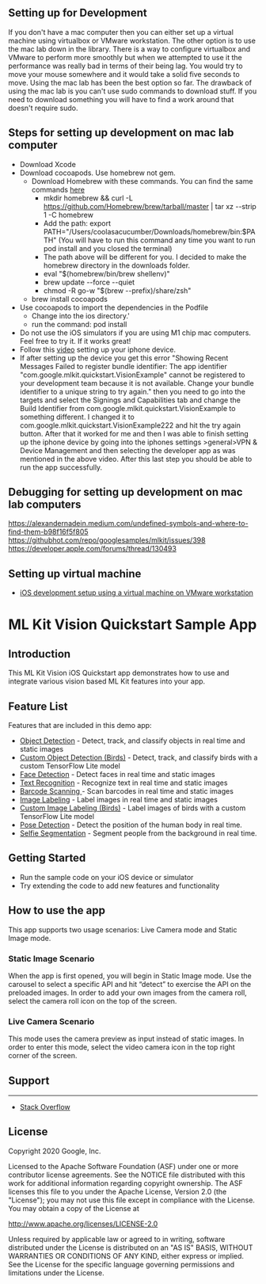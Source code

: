 ## Setting up for Development 
If you don't have a mac computer then you can either set up a virtual machine using virtualbox or VMware workstation. The other option is to use the mac lab down in the library. There is a way to configure virtualbox and VMware to perform more smoothly but when we attempted to use it the performance was really bad in terms of their being lag. You would try to move your mouse somewhere and it would take a solid five seconds to move. Using the mac lab has been the best option so far. The drawback of using the mac lab is you can't use sudo commands to download stuff. If you need to download something you will have to find a work around that doesn't require sudo. 

## Steps for setting up development on mac lab computer
* Download Xcode
* Download cocoapods. Use homebrew not gem.
  * Download Homebrew with these commands. You can find the same commands [here](https://docs.brew.sh/Installation#untar-anywhere)
    * mkdir homebrew && curl -L https://github.com/Homebrew/brew/tarball/master | tar xz --strip 1 -C homebrew
    * Add the path: export PATH="/Users/coolasacucumber/Downloads/homebrew/bin:$PATH" (You will have to run this command any time you want to run pod install and you closed the terminal)
    * The path above will be different for you. I decided to make the homebrew directory in the downloads folder. 
    * eval "$(homebrew/bin/brew shellenv)"
    * brew update --force --quiet
    * chmod -R go-w "$(brew --prefix)/share/zsh"
  * brew install cocoapods
* Use cocoapods to import the dependencies in the Podfile
  * Change into the ios directory.'
  * run the command: pod install
* Do not use the iOS simulators if you are using M1 chip mac computers. Feel free to try it. If it works great!
* Follow this [video](https://www.youtube.com/watch?v=bqh6YaMxgbE) setting up your iphone device. 
* If after setting up the device you get this error "Showing Recent Messages Failed to register bundle identifier: The app identifier "com.google.mlkit.quickstart.VisionExample" cannot be registered to your development team because it is not available. Change your bundle identifier to a unique string to try again." then you need to go into the targets and select the Signings and Capabilities tab and change the Build Identifier from com.google.mlkit.quickstart.VisionExample to something different. I changed it to com.google.mlkit.quickstart.VisionExample222 and hit the try again button. After that it worked for me and then I was able to finish setting up the iphone device by going into the iphones settings >general>VPN & Device Management and then selecting the developer app as was mentioned in the above video. After this last step you should be able to run the app successfully.

## Debugging for setting up development on mac lab computers
https://alexandernadein.medium.com/undefined-symbols-and-where-to-find-them-b98f16f5f805
https://githubhot.com/repo/googlesamples/mlkit/issues/398
https://developer.apple.com/forums/thread/130493

## Setting up virtual machine
* [iOS development setup using a virtual machine on VMware workstation](https://www.youtube.com/watch?v=-5FpROxjHsw)

# ML Kit Vision Quickstart Sample App

## Introduction

This ML Kit Vision iOS Quickstart app demonstrates how to use and integrate various vision based ML Kit features into your app.

## Feature List

Features that are included in this demo app:
* [Object Detection](https://developers.google.com/ml-kit/vision/object-detection/ios) - Detect, track, and classify objects in real time and static images
* [Custom Object Detection (Birds)](https://developers.google.com/ml-kit/vision/object-detection/custom-models/ios) - Detect, track, and classify birds with a custom TensorFlow Lite model
* [Face Detection](https://developers.google.com/ml-kit/vision/face-detection/ios) - Detect faces in real time and static images
* [Text Recognition](https://developers.google.com/ml-kit/vision/text-recognition/v2/ios) - Recognize text in real time and static images
* [Barcode Scanning ](https://developers.google.com/ml-kit/vision/barcode-scanning/ios)- Scan barcodes in real time and static images
* [Image Labeling](https://developers.google.com/ml-kit/vision/image-labeling/ios) - Label images in real time and static images
* [Custom Image Labeling (Birds)](https://developers.google.com/ml-kit/vision/image-labeling/custom-models/ios) - Label images of birds with a custom TensorFlow Lite model
* [Pose Detection](https://developers.google.com/ml-kit/vision/pose-detection/ios) - Detect the position of the human body in real time.
* [Selfie Segmentation](https://developers.google.com/ml-kit/vision/selfie-segmentation/ios) - Segment people from the background in real time.

## Getting Started

* Run the sample code on your iOS device or simulator
* Try extending the code to add new features and functionality

## How to use the app

This app supports two usage scenarios: Live Camera mode and Static Image mode.

### Static Image Scenario
When the app is first opened, you will begin in Static Image mode. Use the carousel to select a specific API and hit “detect” to exercise the API on the preloaded images. In order to add your own images from the camera roll, select the camera roll icon on the top of the screen.

### Live Camera Scenario
This mode uses the camera preview as input instead of static images. In order to enter this mode, select the video camera icon in the top right corner of the screen.

## Support
-------

- [Stack Overflow](https://stackoverflow.com/questions/tagged/google-mlkit)

License
-------

Copyright 2020 Google, Inc.

Licensed to the Apache Software Foundation (ASF) under one or more contributor
license agreements.  See the NOTICE file distributed with this work for
additional information regarding copyright ownership.  The ASF licenses this
file to you under the Apache License, Version 2.0 (the "License"); you may not
use this file except in compliance with the License.  You may obtain a copy of
the License at

  http://www.apache.org/licenses/LICENSE-2.0

Unless required by applicable law or agreed to in writing, software
distributed under the License is distributed on an "AS IS" BASIS, WITHOUT
WARRANTIES OR CONDITIONS OF ANY KIND, either express or implied.  See the
License for the specific language governing permissions and limitations under
the License.
